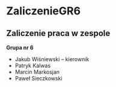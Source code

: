 # ZaliczenieGR6
## Zaliczenie praca w zespole
**Grupa nr 6**
- Jakub Wiśniewski – kierownik
- Patryk Kalwas
- Marcin Markosjan
- Paweł Sieczkowski
